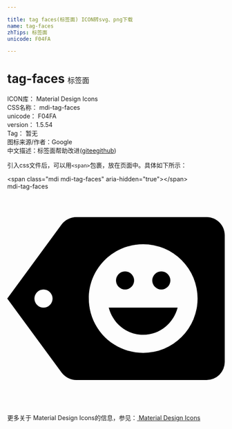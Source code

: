 ```yaml
---

title: tag faces(标签面) ICON转svg、png下载
name: tag-faces
zhTips: 标签面
unicode: F04FA

---
```


# tag-faces  <small style="font-size: 60%;font-weight: 100">标签面</small>


<div class="detail-page">
<p>
<span>
ICON库：
<span class="badge-secondary badge">Material Design Icons</span> 
</span>
<br/>
<span>
CSS名称：
<span class="badge-secondary badge">mdi-tag-faces</span> 
</span>
<br/>
<span>
unicode：
<span class="badge-secondary badge">F04FA</span> 
</span>
<br/>
<span>
version：
<span class="badge-secondary badge">1.5.54</span> 
</span>
<br/>
<span>Tag：
<span class="badge-light badge">暂无</span>
</span>
<br/>
<span>图标来源/作者：<span class="badge-light badge">Google</span></span> 
<br/>
<span class="zh-detail">中文描述：<span class="badge-primary badge">标签面</span><span class="help-link"><span>帮助改进</span>(<a href="https://gitee.com/liuwave/icon-helper/edit/master/json/material/tag-faces.json" target="_blank" rel="noopener noreferrer">gitee</a><a href="https://github.com/liuwave/icon-helper/edit/master/json/material/tag-faces.json" target="_blank" rel="noopener noreferrer">github</a></span>)</span><br/>
</p>
</div>
<div class="alert alert-dark">
  <i class="mdi mdi-tag-faces mdi-48px"></i>
  <i class="mdi mdi-tag-faces mdi-36px"></i>
  <i class="mdi mdi-tag-faces mdi-24px"></i>
  <i class="mdi mdi-tag-faces mdi-18px"></i>
</div>
<div>
  <p>引入css文件后，可以用<code>&lt;span&gt;</code>包裹，放在页面中。具体如下所示：    
  </p>
  <div class="alert alert-primary" style="font-size: 14px">
    &lt;span class="mdi mdi-tag-faces" aria-hidden="true"&gt;&lt;/span&gt;
    <copy-btn content='<span class="mdi mdi-tag-faces" aria-hidden="true"></span>'></copy-btn>
  </div>
  <div class="alert alert-secondary">
    <i class="mdi mdi-tag-faces"
    style="font-size: 24px"
    aria-hidden="true"></i> mdi-tag-faces
    <copy-btn content="mdi-tag-faces" btn-title="复制图标名称"></copy-btn>
  </div>
</div>
<div id="svg" class="svg-wrap">
<svg xmlns="http://www.w3.org/2000/svg" viewBox="0 0 24 24"><path d="M15,18C11.68,18 9,15.31 9,12C9,8.68 11.68,6 15,6A6,6 0 0,1 21,12A6,6 0 0,1 15,18M4,13A1,1 0 0,1 3,12A1,1 0 0,1 4,11A1,1 0 0,1 5,12A1,1 0 0,1 4,13M22,3H7.63C6.97,3 6.38,3.32 6,3.81L0,12L6,20.18C6.38,20.68 6.97,21 7.63,21H22A2,2 0 0,0 24,19V5C24,3.89 23.1,3 22,3M13,11A1,1 0 0,0 14,10A1,1 0 0,0 13,9A1,1 0 0,0 12,10A1,1 0 0,0 13,11M15,16C16.86,16 18.35,14.72 18.8,13H11.2C11.65,14.72 13.14,16 15,16M17,11A1,1 0 0,0 18,10A1,1 0 0,0 17,9A1,1 0 0,0 16,10A1,1 0 0,0 17,11Z" /></svg>
</div>
<detail full-name='mdi-tag-faces'></detail>
    
<div><p>更多关于 Material Design Icons的信息，参见：<a target="_blank" href="https://iconhelper.cn/material.html"> Material Design Icons</a>
</p></div>
